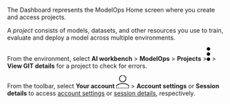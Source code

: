 The Dashboard represents the ModelOps Home screen where you create and access projects.

A *project* consists of models, datasets, and other resources you use to train, evaluate and deploy a model across multiple environments.

From the environment, select **AI workbench** > **ModelOps** > **Projects** >![kebab menu](Images/zsz1597101912145.svg) > **View GIT details** for a project to check for errors.

From the toolbar, select **Your account** ![Person icon](Images/mci1652327190262.svg) > **Account settings** or **Session details** to access [account settings](jue1725407850414.md) or [session details](xfm1725407885906.md), respectively.

